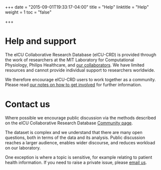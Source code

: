 +++
date = "2015-09-01T19:33:17-04:00"
title = "Help"
linktitle = "Help"
weight = 1
toc = "false"

+++

# Help and support

The eICU Collaborative Research Database (eICU-CRD) is provided through the work of researchers at the MIT Laboratory for Computational Physiology, Philips Healthcare, and [our collaborators](/about/acknowledgments/). We have limited resources and cannot provide individual support to researchers worldwide. 

We therefore encourage eICU-CRD users to work together as a community. Please read [our notes on how to get involved](/community/contributing/) for further information.

# Contact us

Where possible we encourage public discussion via the methods described on the eICU Collaborative Research Database [Community page](/community/contributing/).

The dataset is complex and we understand that there are many open questions, both in terms of the data and its analysis. Public discussion reaches a larger audience, enables wider discourse, and reduces workload on our laboratory. 

One exception is where a topic is sensitive, for example relating to patient health information. If you need to raise a private issue, please [email us](mailto:phi-report@physionet.org).

